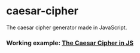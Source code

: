 # caesar-cipher
The caesar cipher generator made in JavaScript.

### Working example: [The Caesar Cipher in JS](https://kumiega.github.io/caesar-cipher)
